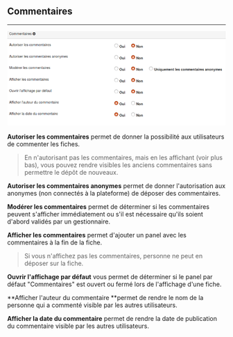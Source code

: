 ## Commentaires

---

![](images/clacoform-fig15.png)

**Autoriser les commentaires** permet de donner la possibilité aux utilisateurs de commenter les fiches.

> En n'autorisant pas les commentaires, mais en les affichant \(voir plus bas\), vous pouvez rendre visibles les anciens commentaires sans permettre le dépôt de nouveaux.

**Autoriser les commentaires anonymes** permet de donner l'autorisation aux anonymes \(non connectés à la plateforme\) de déposer des commentaires.

**Modérer les commentaires** permet de déterminer si les commentaires peuvent s'afficher immédiatement ou s'il est nécessaire qu'ils soient d'abord validés par un gestionnaire.

**Afficher les commentaires** permet d'ajouter un panel avec les commentaires à la fin de la fiche.

> Si vous n'affichez pas les commentaires, personne ne peut en déposer sur la fiche.

**Ouvrir l'affichage par défaut** vous permet de déterminer si le panel par défaut "Commentaires" est ouvert ou fermé lors de l'affichage d'une fiche.

**Afficher l'auteur du commentaire **permet de rendre le nom de la personne qui a commenté visible par les autres utilisateurs.

**Afficher la date du commentaire** permet de rendre la date de publication du commentaire visible par les autres utilisateurs.

